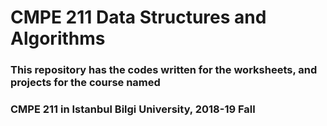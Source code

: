 # CMPE 211 Data Structures and Algorithms

### This repository has the codes written for the worksheets, and projects for the course named
### CMPE 211 in Istanbul Bilgi University, 2018-19 Fall 

